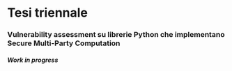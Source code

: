 # Tesi triennale
### Vulnerability assessment su librerie Python che implementano Secure Multi-Party Computation

##### Work in progress
